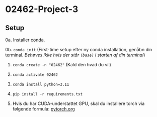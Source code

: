 # 02462-Project-3

## Setup
0a. Installer [conda](https://docs.anaconda.com/miniconda/#latest-miniconda-installer-links).

0b. `conda init` (First-time setup efter ny conda installation, genåbn din terminal. *Behøves ikke hvis der står `(base)` i starten af din terminal*)

1. `conda create -n "02462"` (Kald den hvad du vil)

2. `conda activate 02462`

3. `conda install python=3.11`

4. `pip install -r requirements.txt`

5. Hvis du har CUDA-understøttet GPU, skal du installere torch via følgende formula: [pytorch.org](https://pytorch.org/get-started/locally/)